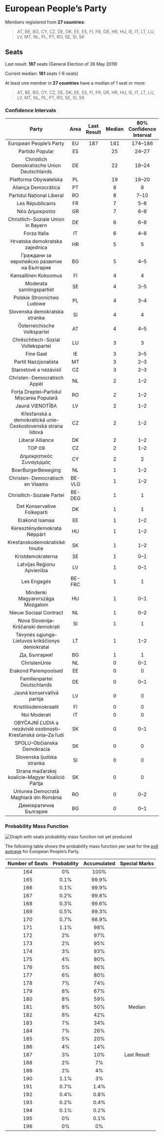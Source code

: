 # European People’s Party

Members registered from **27 countries**:

> AT, BE, BG, CY, CZ, DE, DK, EE, ES, FI, FR, GR, HR, HU, IE, IT, LT, LU, LV, MT, NL, PL, PT, RO, SE, SI, SK

## Seats

Last result: **187** seats (General Election of 26 May 2019)

Current median: **181** seats (-6 seats)

At least one member in **27 countries** have a median of 1 seat or more:

> AT, BE, BG, CY, CZ, DE, DK, EE, ES, FI, FR, GR, HR, HU, IE, IT, LT, LU, LV, MT, NL, PL, PT, RO, SE, SI, SK

### Confidence Intervals

| Party | Area | Last Result | Median | 80% Confidence Interval | 90% Confidence Interval | 95% Confidence Interval | 99% Confidence Interval |
|:-----:|:----:|:-----------:|:------:|:-----------------------:|:-----------------------:|:-----------------------:|:-----------------------:|
| European People’s Party | EU | 187 | 181 | 174–186 | 173–188 | 171–190 | 168–192 |
| Partido Popular | ES | | 25 | 24–27 | 24–28 | 24–28 | 23–28 |
| Christlich Demokratische Union Deutschlands | DE | | 22 | 18–24 | 18–24 | 18–24 | 18–26 |
| Platforma Obywatelska | PL | | 19 | 18–20 | 18–20 | 18–20 | 18–22 |
| Aliança Democrática | PT | | 8 | 8 | 8 | 8 | 8 |
| Partidul Național Liberal | RO | | 8 | 7–10 | 7–10 | 7–11 | 6–11 |
| Les Républicains | FR | | 7 | 5–8 | 0–8 | 0–8 | 0–9 |
| Νέα Δημοκρατία | GR | | 7 | 6–8 | 6–9 | 6–9 | 6–9 |
| Christlich-Soziale Union in Bayern | DE | | 6 | 6–8 | 6–8 | 5–8 | 4–9 |
| Forza Italia | IT | | 6 | 4–8 | 4–8 | 4–8 | 3–9 |
| Hrvatska demokratska zajednica | HR | | 5 | 5 | 5 | 5 | 4–5 |
| Граждани за европейско развитие на България | BG | | 5 | 4–5 | 4–5 | 4–6 | 4–6 |
| Kansallinen Kokoomus | FI | | 4 | 4 | 4–5 | 3–5 | 3–5 |
| Moderata samlingspartiet | SE | | 4 | 3–5 | 3–5 | 3–5 | 3–5 |
| Polskie Stronnictwo Ludowe | PL | | 4 | 3–4 | 3–4 | 3–5 | 3–5 |
| Slovenska demokratska stranka | SI | | 4 | 4 | 3–5 | 3–5 | 3–5 |
| Österreichische Volkspartei | AT | | 4 | 4–5 | 4–5 | 4–5 | 3–5 |
| Chrëschtlech-Sozial Vollekspartei | LU | | 3 | 3 | 3 | 3 | 3 |
| Fine Gael | IE | | 3 | 3–5 | 3–5 | 3–5 | 3–5 |
| Partit Nazzjonalista | MT | | 3 | 2–3 | 2–3 | 2–3 | 2–3 |
| Starostové a nezávislí | CZ | | 3 | 2–3 | 2–3 | 2–4 | 1–4 |
| Christen-Democratisch Appèl | NL | | 2 | 1–2 | 1–2 | 1–3 | 1–3 |
| Forța Dreptei–Partidul Mișcarea Populară | RO | | 2 | 1–2 | 1–3 | 1–3 | 1–3 |
| Jaunā VIENOTĪBA | LV | | 2 | 1–2 | 1–2 | 1–2 | 1–2 |
| Křesťanská a demokratická unie–Československá strana lidová | CZ | | 2 | 1–2 | 1–2 | 1–2 | 1–2 |
| Liberal Alliance | DK | | 2 | 1–2 | 1–2 | 1–2 | 1–3 |
| TOP 09 | CZ | | 2 | 1–2 | 1–2 | 1–2 | 1–2 |
| Δημοκρατικός Συναγερμός | CY | | 2 | 2 | 2 | 2 | 2 |
| BoerBurgerBeweging | NL | | 1 | 1–2 | 1–2 | 1–2 | 0–2 |
| Christen-Democratisch en Vlaams | BE-VLG | | 1 | 1–2 | 1–2 | 1–2 | 1–2 |
| Christlich-Soziale Partei | BE-DEG | | 1 | 1 | 1 | 1 | 1 |
| Det Konservative Folkeparti | DK | | 1 | 1 | 0–1 | 0–1 | 0–1 |
| Erakond Isamaa | EE | | 1 | 1–2 | 1–2 | 1–2 | 1–2 |
| Kereszténydemokrata Néppárt | HU | | 1 | 1–2 | 1–2 | 1–2 | 1–2 |
| Kresťanskodemokratické hnutie | SK | | 1 | 1–2 | 1–2 | 1–2 | 1–2 |
| Kristdemokraterna | SE | | 1 | 0–1 | 0–1 | 0–1 | 0–1 |
| Latvijas Reģionu Apvienība | LV | | 1 | 0–1 | 0–1 | 0–1 | 0–1 |
| Les Engagés | BE-FRC | | 1 | 1 | 1 | 0–1 | 0–1 |
| Mindenki Magyarországa Mozgalom | HU | | 1 | 0–1 | 0–1 | 0–1 | 0–1 |
| Nieuw Sociaal Contract | NL | | 1 | 0–2 | 0–2 | 0–2 | 0–2 |
| Nova Slovenija–Krščanski demokrati | SI | | 1 | 1 | 1 | 1 | 0–1 |
| Tėvynės sąjunga–Lietuvos krikščionys demokratai | LT | | 1 | 1–2 | 1–2 | 1–2 | 1–2 |
| Да, България! | BG | | 1 | 1 | 0–1 | 0–1 | 0–2 |
| ChristenUnie | NL | | 0 | 0–1 | 0–1 | 0–1 | 0–1 |
| Erakond Parempoolsed | EE | | 0 | 0 | 0 | 0 | 0 |
| Familienpartei Deutschlands | DE | | 0 | 0–1 | 0–1 | 0–1 | 0–1 |
| Jaunā konservatīvā partija | LV | | 0 | 0 | 0 | 0 | 0 |
| Kristillisdemokraatit | FI | | 0 | 0 | 0 | 0 | 0–1 |
| Noi Moderati | IT | | 0 | 0 | 0 | 0 | 0 |
| OBYČAJNÍ ĽUDIA a nezávislé osobnosti–Kresťanská únia–Za ľudí | SK | | 0 | 0–1 | 0–1 | 0–1 | 0–1 |
| SPOLU–Občianska Demokracia | SK | | 0 | 0 | 0 | 0 | 0 |
| Slovenska ljudska stranka | SI | | 0 | 0 | 0 | 0 | 0 |
| Strana maďarskej koalície–Magyar Koalíció Pártja | SK | | 0 | 0 | 0 | 0 | 0 |
| Uniunea Democrată Maghiară din România | RO | | 0 | 0–2 | 0–2 | 0–2 | 0–2 |
| Демократична България | BG | | 0 | 0–1 | 0–1 | 0–1 | 0–1 |

### Probability Mass Function

![Graph with seats probability mass function not yet produced](average-2024-04-15-seats-pmf-europeanpeople’sparty.png "Seats Probability Mass Function")

The following table shows the probability mass function per seat for the [poll average](average-2024-04-15.html) for European People’s Party.

| Number of Seats | Probability | Accumulated | Special Marks |
|:---------------:|:-----------:|:-----------:|:-------------:|
| 164 | 0% | 100% |  |
| 165 | 0.1% | 99.9% |  |
| 166 | 0.1% | 99.9% |  |
| 167 | 0.2% | 99.8% |  |
| 168 | 0.3% | 99.6% |  |
| 169 | 0.5% | 99.3% |  |
| 170 | 0.7% | 98.9% |  |
| 171 | 1.1% | 98% |  |
| 172 | 2% | 97% |  |
| 173 | 2% | 95% |  |
| 174 | 3% | 93% |  |
| 175 | 4% | 90% |  |
| 176 | 5% | 86% |  |
| 177 | 6% | 80% |  |
| 178 | 7% | 74% |  |
| 179 | 8% | 67% |  |
| 180 | 8% | 59% |  |
| 181 | 8% | 50% | Median |
| 182 | 8% | 42% |  |
| 183 | 7% | 34% |  |
| 184 | 7% | 26% |  |
| 185 | 5% | 20% |  |
| 186 | 4% | 14% |  |
| 187 | 3% | 10% | Last Result |
| 188 | 2% | 7% |  |
| 189 | 2% | 4% |  |
| 190 | 1.1% | 3% |  |
| 191 | 0.7% | 1.4% |  |
| 192 | 0.4% | 0.8% |  |
| 193 | 0.2% | 0.4% |  |
| 194 | 0.1% | 0.2% |  |
| 195 | 0% | 0.1% |  |
| 196 | 0% | 0% |  |


